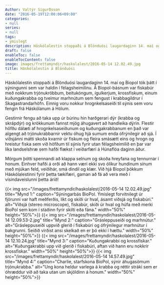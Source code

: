 ```yaml
---
Author: Valtýr Sigurðsson
date: "2016-05-19T12:00:06+09:00"
categories:
- null
series:
- null
tags:
- ýmislegt
description: Háskólalestin stoppaði á Blönduósi laugardaginn 14. maí og Biopol tók þátt í sýningunni sem var haldin í félagsheimilinu. Á Biopol-básnum var fiskabúr með nokkrum trjónukröbbum, beitukóngum, ígulkerjum, krossfiskum, einum kuðungakrabba...
draft: false
enableToc: false
enableTocContent: false
image: images/frettamyndir/haskolalest/2016-05-14 12.02.49.jpg
title: Háskólalestin á Blönduósi
---
```


Háskólalestin stoppaði á Blönduósi laugardaginn 14. maí og Biopol tók þátt í sýningunni sem var haldin í félagsheimilinu. Á Biopol-básnum var fiskabúr með nokkrum trjónukröbbum, beitukóngum, ígulkerjum, krossfiskum, einum kuðungakrabba og tveimur marhnútum sem fengust í krabbagildrur í Skagastrandarhöfn. Einnig voru nokkur hrognkelsaseiði til sýnis sem voru fengin frá Háskólanum á Hólum. 

Gestirnir fengu að taka upp úr búrinu hin harðgerari dýr (krabba og skrápdýr) og krökkunum fannst mjög áhugavert að handleika dýrin. Flestir höfðu dálæti af hrognkelsaseiðunum og kuðungakrabbanum en það var algengt að trjónukrabbarnir vektu óhug hjá sumum enda ófrýnilegir að sjá. Í víðsjánni mátti skoða kvarnir úr fiskum og fleira smásætt eins og hrogn og hreistur fiska sem við höfðum til sýnis fyrir utan félagsheimilið en þar var líka landselshræ sem hafði flækst í veiðarfæri á Húnaflóa daginn áður. 

Mörgum þótti spennandi að klappa selnum og skoða hreyfana og tennurnar í honum. Einhver hafði á orði að hann væri ekki svo ólíkur hundinum sínum með mjúkan feld, veiðihár, smá dindil og klær. Við hjá Biopol þökkum Háskólalestinni fyrir þetta tækifæri, gaman að fá að vera með í vísindaveislunni þetta árið!

{{< img src="/images/frettamyndir/haskolalest/2016-05-14 12.02.49.jpg" title="Mynd 1:" caption="Sýningarbás BioPol. Ýmislegt forvitnilegt úr fjörunni var haft meðferðis, líkt og skíði úr hval, ásamt víðsjá og fiskabúri." alt="Víðsjá (stereo microscope), fiskabúr, skíði úr hval og húfa með merki BioPol sem kom í staðinn fyrir skilti eða fána." width="50%" height="50%">}}
{{< img src="/images/frettamyndir/haskolalest/2016-05-14 12.09.53-2.jpg" title="Mynd 2:" caption="Grásleppuseiði og marhnútur." alt="Grásleppuseiði uppvið glerið í fiskabúri og ófrýnilegur marhnútur í bakgrunni. Seiðið virðist ansi skelkað en er þó ekki í hættu." width="50%" height="50%">}}
{{< img src="/images/frettamyndir/haskolalest/2016-05-14 12.10.24.jpg" title="Mynd 3:" caption="Kuðungakrabbi og krossfiskar." alt="Kuðungakrabbi upp við glerið í fiskabúri, aftan við hann eru nokkrir krossfiskar." width="50%" height="50%">}}
{{< img src="/images/frettamyndir/haskolalest/2016-05-14 14.57.49.jpg" title="Mynd 4:" caption="Charlie, starfskona BioPol, sýnir áhugasömum trjónukrabba." alt="Ung kona heldur varlega á krabba og réttir stráki sem er óhræddur við að taka utan um skjöldinn á honum." width="50%" height="50%">}}
